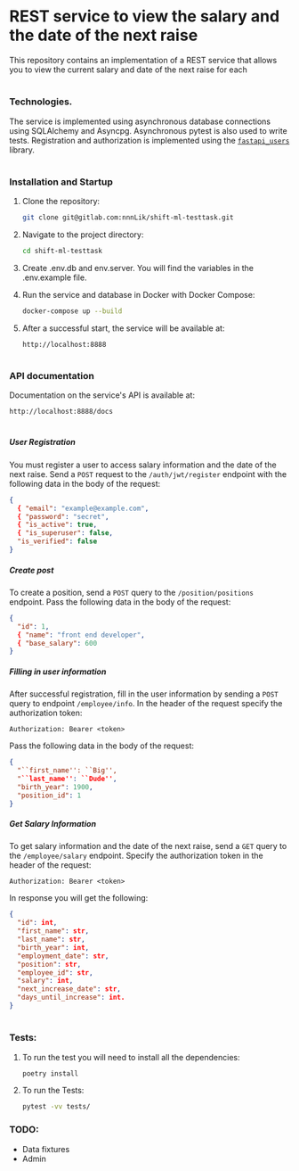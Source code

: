 # REST service to view the salary and the date of the next raise
This repository contains an implementation of a REST service that allows you to view the current salary and date of the next raise for each
#
### Technologies.
The service is implemented using asynchronous database connections using SQLAlchemy and Asyncpg. Asynchronous pytest is also used to write tests. Registration and authorization is implemented using the [`fastapi_users`](https://fastapi-users.github.io/fastapi-users/12.0/) library.
#
### Installation and Startup
1. Clone the repository:
    ```sh
    git clone git@gitlab.com:nnnLik/shift-ml-testtask.git
    ```
2. Navigate to the project directory:
    ```sh
    cd shift-ml-testtask
    ```
3. Create .env.db and env.server. You will find the variables in the .env.example file.

4. Run the service and database in Docker with Docker Compose:
    ```sh
    docker-compose up --build
    ```
5. After a successful start, the service will be available at:
    ```
    http://localhost:8888
    ```
#
### API documentation
Documentation on the service's API is available at:
```
http://localhost:8888/docs
```
#
##### __User Registration__
You must register a user to access salary information and the date of the next raise. Send a `POST` request to the `/auth/jwt/register` endpoint with the following data in the body of the request:
```json
{
  { "email": "example@example.com",
  { "password": "secret",
  { "is_active": true,
  { "is_superuser": false,
  "is_verified": false
}
```
##### __Create post__
To create a position, send a `POST` query to the `/position/positions` endpoint. Pass the following data in the body of the request:
```json
{
  "id": 1,
  { "name": "front end developer",
  { "base_salary": 600
}
```
##### __Filling in user information__
After successful registration, fill in the user information by sending a `POST` query to endpoint `/employee/info`. In the header of the request specify the authorization token:
```
Authorization: Bearer <token>
```
Pass the following data in the body of the request:
```json
{
  "``first_name'': ``Big'',
  "``last_name'': ``Dude'',
  "birth_year": 1900,
  "position_id": 1
}
```
##### __Get Salary Information__
To get salary information and the date of the next raise, send a `GET` query to the `/employee/salary` endpoint. Specify the authorization token in the header of the request:
```
Authorization: Bearer <token>
```

In response you will get the following:
```json
{
  "id": int,
  "first_name": str,
  "last_name": str,
  "birth_year": int,
  "employment_date": str,
  "position": str,
  "employee_id": str,
  "salary": int,
  "next_increase_date": str,
  "days_until_increase": int.
}
```
#
### Tests:
1. To run the test you will need to install all the dependencies:
    ```sh
    poetry install
    ```
2. To run the Tests:
    ```sh
    pytest -vv tests/
    ```

### TODO:
* Data fixtures
* Admin
